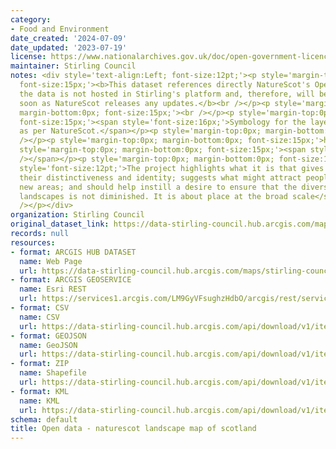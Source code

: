 ```yaml
---
category:
- Food and Environment
date_created: '2024-07-09'
date_updated: '2023-07-19'
license: https://www.nationalarchives.gov.uk/doc/open-government-licence/version/3/
maintainer: Stirling Council
notes: <div style='text-align:Left; font-size:12pt;'><p style='margin-top:0px; margin-bottom:0px;
  font-size:15px;'><b>This dataset references directly NatureScot's Open Data Hub,
  the data is not hosted in Stirling's platform and, therefore, will be updated as
  soon as NatureScot releases any updates.</b><br /></p><p style='margin-top:0px;
  margin-bottom:0px; font-size:15px;'><br /></p><p style='margin-top:0px; margin-bottom:0px;
  font-size:15px;'><span style='font-size:16px;'>Symbology for the layers published
  as per NatureScot.</span></p><p style='margin-top:0px; margin-bottom:0px; font-size:15px;'><br
  /></p><p style='margin-top:0px; margin-bottom:0px; font-size:15px;'>https://opendata.nature.scot/</p><p
  style='margin-top:0px; margin-bottom:0px; font-size:15px;'><span style='font-size:12pt;'><br
  /></span></p><p style='margin-top:0px; margin-bottom:0px; font-size:15px;'><span
  style='font-size:12pt;'>The project highlights what it is that gives familiar areas
  their distinctiveness and identity; suggests what might attract people to explore
  new areas; and should help instill a desire to ensure that the diversity of Scotland's
  landscapes is not diminished. It is about place at the broad scale</span><span style='font-size:12pt;'>.</span><br
  /></p></div>
organization: Stirling Council
original_dataset_link: https://data-stirling-council.hub.arcgis.com/maps/stirling-council::open-data-naturescot-landscape-map-of-scotland
records: null
resources:
- format: ARCGIS HUB DATASET
  name: Web Page
  url: https://data-stirling-council.hub.arcgis.com/maps/stirling-council::open-data-naturescot-landscape-map-of-scotland
- format: ARCGIS GEOSERVICE
  name: Esri REST
  url: https://services1.arcgis.com/LM9GyVFsughzHdbO/arcgis/rest/services/Landscape_Map_of_Scotland/FeatureServer/0
- format: CSV
  name: CSV
  url: https://data-stirling-council.hub.arcgis.com/api/download/v1/items/63dde7ec21ea4514b47dd09c8b3f06a3/csv?layers=0
- format: GEOJSON
  name: GeoJSON
  url: https://data-stirling-council.hub.arcgis.com/api/download/v1/items/63dde7ec21ea4514b47dd09c8b3f06a3/geojson?layers=0
- format: ZIP
  name: Shapefile
  url: https://data-stirling-council.hub.arcgis.com/api/download/v1/items/63dde7ec21ea4514b47dd09c8b3f06a3/shapefile?layers=0
- format: KML
  name: KML
  url: https://data-stirling-council.hub.arcgis.com/api/download/v1/items/63dde7ec21ea4514b47dd09c8b3f06a3/kml?layers=0
schema: default
title: Open data - naturescot landscape map of scotland
---
```

